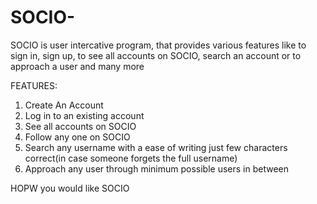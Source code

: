 # SOCIO-
SOCIO is user intercative program, that provides various features like to sign  in,  sign up, to see all accounts on SOCIO, search an account or to approach a user and many more

FEATURES:
1) Create An Account
2) Log in to an existing account
3) See all accounts on SOCIO
4) Follow any one on SOCIO
5) Search any username with a ease of writing just few characters correct(in case someone forgets the full username)
6) Approach any user through minimum possible users in between

HOPW you would like SOCIO
